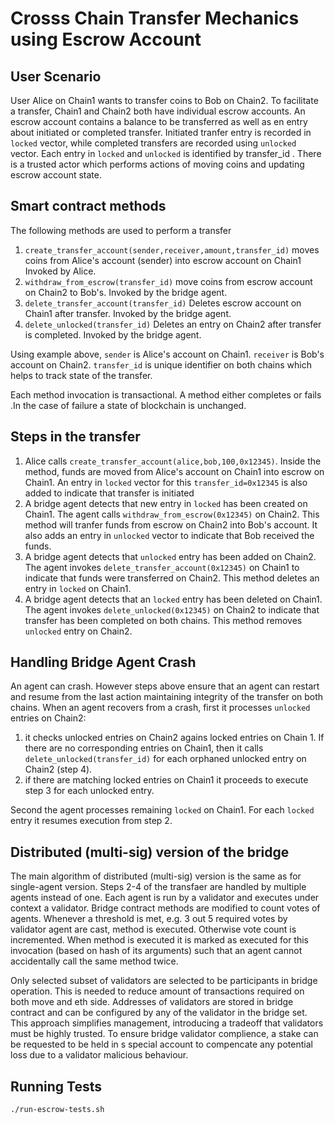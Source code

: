 # Crosss Chain Transfer Mechanics using Escrow Account

## User Scenario
User Alice on Chain1 wants to transfer 
coins to Bob on Chain2. To facilitate a transfer, 
Chain1 and Chain2 both have individual
escrow accounts. An escrow account contains a balance to be transferred
as well as en entry about initiated or completed transfer.
Initiated tranfer entry is recorded in ```locked``` vector, while completed transfers are recorded
using ```unlocked``` vector. Each entry in ```locked``` and ```unlocked``` is identified by transfer_id . There is a trusted actor which performs
actions of moving coins and updating escrow account state.

## Smart contract methods
The following methods are used to perform a transfer
1. ```create_transfer_account(sender,receiver,amount,transfer_id)```
moves coins from Alice's account (sender) into escrow account on Chain1
Invoked by Alice.
2. ```withdraw_from_escrow(transfer_id)```
move coins from escrow account on Chain2 to Bob's.
Invoked by the bridge agent.
3. ```delete_transfer_account(transfer_id)```
Deletes escrow account on Chain1 after transfer.
Invoked by the bridge agent.
4. ```delete_unlocked(transfer_id)```
Deletes an entry on Chain2 after transfer is completed.
Invoked by the bridge agent.

Using example above, ```sender``` is Alice's account on Chain1. ```receiver``` is Bob's account on Chain2.
```transfer_id``` is unique identifier  on both chains which helps to track
state of the transfer.

Each method invocation is transactional. A method either completes or fails
.In the case of failure a state of blockchain is unchanged.

## Steps in the transfer

1. Alice calls ```create_transfer_account(alice,bob,100,0x12345)```. Inside the method,
funds are moved from Alice's account on Chain1 into escrow on Chain1. An entry in ```locked```
vector for this ```transfer_id=0x12345``` is also added to indicate that transfer is initiated
2. A bridge agent detects that new entry in ```locked``` has been created on Chain1. The agent 
calls ```withdraw_from_escrow(0x12345)``` on Chain2. This method
will tranfer funds from escrow on Chain2 into Bob's account. It also adds an entry in ```unlocked``` vector 
to indicate that Bob received the funds.
3. A bridge agent detects that ```unlocked``` 
entry has been added on Chain2. The agent invokes
```delete_transfer_account(0x12345)``` on Chain1 to indicate
that funds were transferred on Chain2. This method
deletes an entry in ```locked``` on Chain1.
4. A bridge agent detects that an ```locked``` entry has been deleted on Chain1. The agent 
invokes ```delete_unlocked(0x12345)``` on Chain2 to indicate
that transfer has been completed on both chains. This method removes ```unlocked```
entry on Chain2.

## Handling Bridge Agent Crash
An agent can crash. However steps above ensure that an agent can restart
and resume from the last action maintaining integrity of the transfer on both chains.
When an agent recovers from a crash, first it processes ```unlocked``` entries on Chain2:
1. it checks unlocked entries on Chain2 agains locked entries 
on Chain 1. If there are no corresponding entries on Chain1, then 
it calls ```delete_unlocked(transfer_id)``` for each orphaned unlocked entry on Chain2 (step 4).
2. if there are matching locked entries on Chain1 it proceeds to execute step 3 for each unlocked entry.

Second the agent processes remaining ```locked``` on Chain1. For each ```locked```
entry it resumes execution from step 2.

## Distributed (multi-sig) version of the bridge
The main algorithm of distributed (multi-sig)  version is the same as for single-agent version. Steps 2-4 of the transfaer are handled by multiple agents instead of one. Each agent is run by a validator and executes under context a validator. Bridge contract methods are modified to count votes of agents. Whenever a threshold is met, e.g. 3 out 5 required votes by validator agent are cast, method is executed. Otherwise vote count is incremented. When method is executed it is marked as executed for this invocation (based on hash of its arguments) such that an agent cannot accidentally call the same method twice.

Only selected subset of validators are selected to be participants in bridge operation. This is needed to reduce amount of transactions required on both move and eth side. Addresses of validators are stored in bridge contract and can be configured by any of the validator in the bridge set. This approach simplifies management, introducing a tradeoff that validators must be highly trusted. To ensure bridge validator complience, a stake can be requested to be held in s special account to compencate any potential loss due to a validator malicious behaviour.


## Running Tests
```
./run-escrow-tests.sh
```

